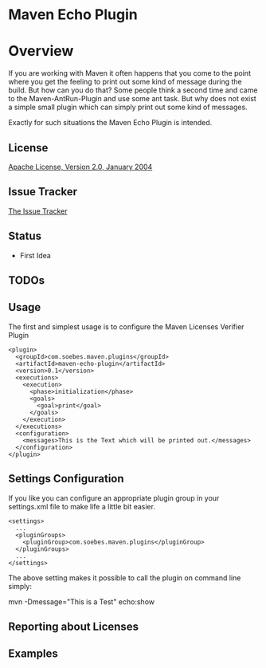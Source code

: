 # Maven Echo Plugin

# Overview

If you are working with Maven it often happens that you come to the point
where you get the feeling to print out some kind of message during the build.
But how can you do that? Some people think a second time and came to the 
Maven-AntRun-Plugin and use some ant task. But why does not exist
a simple small plugin which can simply print out some kind of messages.

Exactly for such situations the Maven Echo Plugin is intended.


## License

[Apache License, Version 2.0, January 2004](http://www.apache.org/licenses/)

## Issue Tracker

[The Issue Tracker](https://github.com/khmarbaise/Maven-Echo-Plugin/issues)

## Status

 * First Idea


## TODOs

## Usage

The first and simplest usage is to configure the Maven Licenses Verifier Plugin

    <plugin>
      <groupId>com.soebes.maven.plugins</groupId>
      <artifactId>maven-echo-plugin</artifactId>
      <version>0.1</version>
      <executions>
        <execution>
          <phase>initialization</phase>
          <goals>
            <goal>print</goal>
          </goals>
        </execution>
      </executions>
      <configuration>
        <messages>This is the Text which will be printed out.</messages>
      </configuration>
    </plugin>

## Settings Configuration

If you like you can configure an appropriate plugin group in your
settings.xml file to make life a little bit easier.

    <settings>
      ...
      <pluginGroups>
        <pluginGroup>com.soebes.maven.plugins</pluginGroup>
      </pluginGroups>
      ...
    </settings>

The above setting makes it possible to call the plugin on command 
line simply:

  mvn -Dmessage="This is a Test" echo:show


## Reporting about Licenses



Examples
--------

